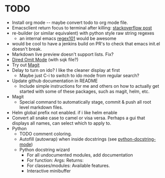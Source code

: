 
# TODO
  * Install org mode -- maybe convert todo to org mode file.
  * Emacsclient return focus to terminal after killing: [stackoverflow post](https://stackoverflow.com/questions/47496959/how-to-return-focus-to-terminal-after-closing-gui-emacsclient-on-mac-os-x)
  * re-builder (or similar equivalent) with python style raw string regexes
      * an internal emacs [regex101](https://regex101.com/) would be awesome
  * would be cool to have a jenkins build on PR's to check that emacs init.el doesn't break.
  * Markdown live preview doesn't support lists. Fix?
  * [Dired Omit Mode](https://www.emacswiki.org/emacs/DiredOmitMode) (with sqk file?)
  * Try out [Magit](https://github.com/magit/magit)
  * Delay to turn on ido? I like the cleaner display at first
      * Maybe just C-i to switch to ido mode from regular search?
  * Update github documentation in README
      * Include simple instructions for me and others on how to actually get started with some of these packages, such as magit, helm, etc.
  * Magit
      * Special command to automatically stage, commit & push all root level markdown files.
  * Helm global prefix not enabled. if i like helm enable
  * Convert all snake case to camel or visa versa. Perhaps a gui that displays all names, can select which to apply to.
  * Python
      * TODO comment coloring.
      * Autofill (autowrap) when inside docstrings (see [python-docstring-mode](https://github.com/glyph/python-docstring-mode))
      * Python docstring wizard
          * For all undocumented modules, add documentation
          * For function: Args: Returns:
          * For classes/modules: Available features.
          * Interactive minibuffer
